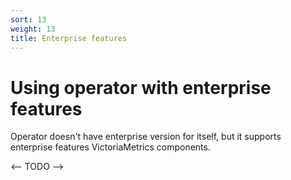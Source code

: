 ```yaml
---
sort: 13
weight: 13
title: Enterprise features
---
```


# Using operator with enterprise features 

Operator doesn't have enterprise version for itself, but it supports enterprise features VictoriaMetrics components.

<-- TODO -->

